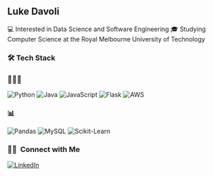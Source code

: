 ## Luke Davoli
💻 Interested in Data Science and Software Engineering
🎓 Studying Computer Science at the Royal Melbourne University of Technology

### 🛠 Tech Stack
### 👨🏻‍💻
![Python](https://img.shields.io/badge/-Python-333333?style=flat&logo=python)
![Java](https://img.shields.io/badge/-Java-333333?style=flat&logo=Java&logoColor=007396)
![JavaScript](https://img.shields.io/badge/-JavaScript-333333?style=flat&logo=javascript)
![Flask](https://img.shields.io/badge/-Flask-333333?style=flat&logo=flask)
![AWS](https://img.shields.io/badge/-AWS-333333?style=flat&logo=Amazon-AWS)
  
### 📊 
![Pandas](https://img.shields.io/badge/-Pandas-333333?style=flat&logo=pandas)
![MySQL](https://img.shields.io/badge/-MySQL-333333?style=flat&logo=mysql)
![Scikit-Learn](https://img.shields.io/badge/-ScikitLearn-333333?style=flat&logo=scikit-learn)
  

<h3> 🤝🏻 &nbsp;Connect with Me </h3>

<p>
  <a href="https://www.linkedin.com/in/luke-davoli-5645481a5/"><img alt="LinkedIn" src="https://img.shields.io/badge/LinkedIn-%20Luke%20Davoli-blue?style=flat-square&logo=linkedin"></a>
</p>

